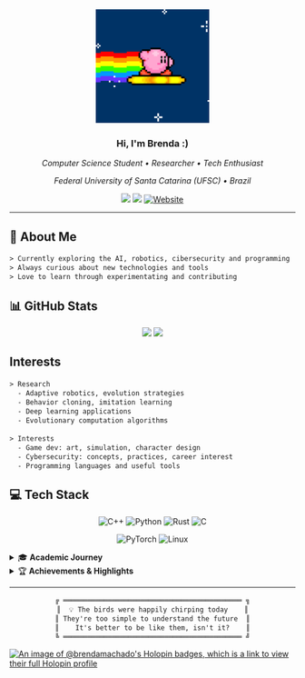 <div align="center">


<img src="kirby.gif" width="200" alt="Kirby"/>

### Hi, I'm Brenda :)
*Computer Science Student • Researcher • Tech Enthusiast*

*Federal University of Santa Catarina (UFSC) • Brazil*

<a href="https://www.linkedin.com/in/brenda-silva-machado-93bbab244/"><img src="https://img.shields.io/badge/LinkedIn-0077B5?style=for-the-badge&logo=linkedin&logoColor=white"/></a>
<a href="http://lattes.cnpq.br/3946140861830751"><img src="https://img.shields.io/badge/Lattes-1C3C6E?style=for-the-badge&logo=academia&logoColor=white"/></a>
<a href="https://brenda-machado.github.io/"><img src="https://img.shields.io/badge/Website-FF6B9D?style=for-the-badge&logo=web&logoColor=white" alt="Website"/></a>

</div>

---

## 🌟 About Me

```
> Currently exploring the AI, robotics, cibersecurity and programming
> Always curious about new technologies and tools
> Love to learn through experimentating and contributing
```

## 📊 GitHub Stats

<div align="center">
  <img src="https://github-readme-stats.vercel.app/api?username=Brenda-Machado&show_icons=true&theme=tokyonight&hide_border=true&bg_color=0D1117" width="48%" />
  <img src="https://github-readme-stats.vercel.app/api/top-langs?username=Brenda-Machado&layout=compact&theme=tokyonight&hide_border=true&bg_color=0D1117" width="48%" />
</div>

## Interests


```
> Research 
  - Adaptive robotics, evolution strategies
  - Behavior cloning, imitation learning
  - Deep learning applications
  - Evolutionary computation algorithms

> Interests
  - Game dev: art, simulation, character design
  - Cybersecurity: concepts, practices, career interest
  - Programming languages and useful tools

```

## 💻 Tech Stack

<div align="center">

![C++](https://img.shields.io/badge/C++-00599C?style=for-the-badge&logo=cplusplus&logoColor=white)
![Python](https://img.shields.io/badge/Python-3776AB?style=for-the-badge&logo=python&logoColor=white)
![Rust](https://img.shields.io/badge/Rust-000000?style=for-the-badge&logo=rust&logoColor=white)
![C](https://img.shields.io/badge/C-A8B9CC?style=for-the-badge&logo=c&logoColor=white)

![PyTorch](https://img.shields.io/badge/PyTorch-EE4C2C?style=for-the-badge&logo=pytorch&logoColor=white)
![Linux](https://img.shields.io/badge/Arch_Linux-1793D1?style=for-the-badge&logo=arch-linux&logoColor=white)

</div>

<details>
<summary>🎓 <b>Academic Journey</b></summary>

<br>

**Computer Science**, UFSC *(2021 – 2026)*

**Research:**
- **PIBIC Scholarship** - Imitation Learning & Autonomous Driving (2024-2025)
- **Adaptive Robotics Project** - Evolution Strategies & Niching Techniques & Hyperparameters Optimization (2021-2026)
- **PET Informática UFSC** - Teaching, Research & Extension (2021-2026) 

</details>

<details>
<summary>🏆 <b>Achievements & Highlights</b></summary>

<br>

- **Published at GECCO'23** - Student Workshop in Lisbon, Portugal
- **GECCO'22 Scholarship** - Attended conference in Boston, USA
- **Event Organization** - SECCOM Academic Week (2022-2025), WSCAD'22, SBBD'24
- **PET Informática** - Social media management, design, academic support, academic events, etc 

</details>

---

<div align="center">

```
╔ ════════════════════════════════════════════ ╗
║  💡 The birds were happily chirping today    ║
║ They're too simple to understand the future  ║
║    It's better to be like them, isn't it?    ║
╚ ════════════════════════════════════════════ ╝
```

</div>

[![An image of @brendamachado's Holopin badges, which is a link to view their full Holopin profile](https://holopin.me/brendamachado)](https://holopin.io/@brendamachado)
